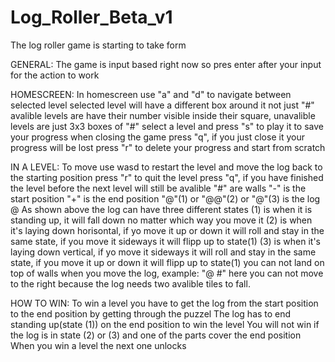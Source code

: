 # Log_Roller_Beta_v1
The log roller game is starting to take form

GENERAL:
The game is input based right now so pres enter after your input for the action to work

HOMESCREEN:
In homescreen use "a" and "d" to navigate between selected level
selected level will have a different box around it not just "#"
avalible levels are have their number visible inside their square, unavalible levels are just 3x3 boxes of "#"
select a level and press "s" to play it
to save your progress when closing the game press "q", if you just close it your progress will be lost
press "r" to delete your progress and start from scratch

IN A LEVEL:
To move use wasd
to restart the level and move the log back to the starting position press "r"
to quit the level press "q", if you have finished the level before the next level will still be avalible
"#" are walls
"-" is the start position
"+" is the end position
"@"(1) or "@@"(2) or "@"(3) is the log
                      @
As shown above the log can have three different states
(1) is when it is standing up, it will fall down no matter which way you move it
(2) is when it's laying down horisontal, if yo move it up or down it will roll and stay in the same state, if you move it sideways it will flipp up to state(1)
(3) is when it's laying down vertical, if yo move it sideways it will roll and stay in the same state, if you move it up or down it will flipp up to state(1)
you can not land on top of walls when you move the log, example: "@ #" here you can not move to the right because the log needs two avalible tiles to fall.

HOW TO WIN:
To win a level you have to get the log from the start position to the end position by getting through the puzzel
The log has to end standing up(state (1)) on the end position to win the level
You will not win if the log is in state (2) or (3) and one of the parts cover the end position
When you win a level the next one unlocks
